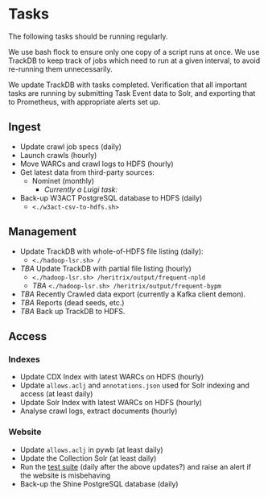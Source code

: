 Tasks
=====

The following tasks should be running regularly. 

We use bash flock to ensure only one copy of a script runs at once. We use TrackDB to keep track of jobs which need to run at a given interval, to avoid re-running them unnecessarily.

We update TrackDB with tasks completed. Verification that all important tasks are running by submitting Task Event data to Solr, and exporting that to Prometheus, with appropriate alerts set up.

## Ingest

- Update crawl job specs (daily)
- Launch crawls (hourly)
- Move WARCs and crawl logs to HDFS (hourly)
- Get latest data from third-party sources: 
    - Nominet (monthly)
        - _Currently a Luigi task: []()_
- Back-up W3ACT PostgreSQL database to HDFS (daily)
    - `<./w3act-csv-to-hdfs.sh>`

## Management

- Update TrackDB with whole-of-HDFS file listing (daily):
    - `<./hadoop-lsr.sh> /`
- _TBA_ Update TrackDB with partial file listing (hourly)
    - `<./hadoop-lsr.sh> /heritrix/output/frequent-npld`
    - _TBA_ `<./hadoop-lsr.sh> /heritrix/output/frequent-bypm`
- _TBA_ Recently Crawled data export (currently a Kafka client demon).
- _TBA_ Reports (dead seeds, etc.)
- _TBA_ Back up TrackDB to HDFS.

## Access

### Indexes

- Update CDX Index with latest WARCs on HDFS (hourly)
- Update `allows.aclj` and `annotations.json` used for Solr indexing and access (at least daily)
- Update Solr Index with latest WARCs on HDFS (hourly)
- Analyse crawl logs, extract documents (hourly)

### Website

- Update `allows.aclj` in pywb (at least daily)
- Update the Collection Solr (at least daily)
- Run the [test suite](#testing) (daily after the above updates?) and raise an alert if the website is misbehaving
- Back-up the Shine PostgreSQL database (daily)


